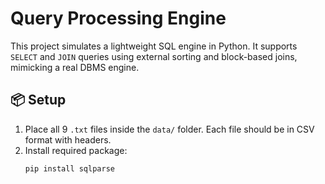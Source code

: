 # Query Processing Engine

This project simulates a lightweight SQL engine in Python. It supports `SELECT` and `JOIN` queries using external sorting and block-based joins, mimicking a real DBMS engine.

## 📦 Setup

1. Place all 9 `.txt` files inside the `data/` folder. Each file should be in CSV format with headers.
2. Install required package:
   ```bash
   pip install sqlparse
